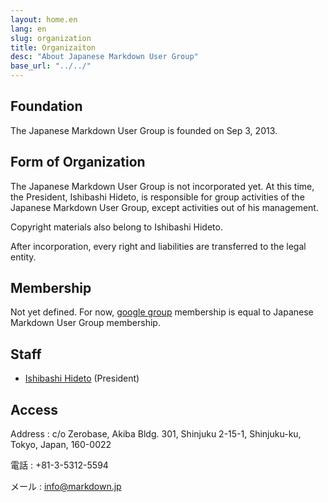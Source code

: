 ```yaml
---
layout: home.en
lang: en
slug: organization
title: Organizaiton
desc: "About Japanese Markdown User Group"
base_url: "../../"
---
```


## Foundation

The Japanese Markdown User Group is founded on Sep 3, 2013.

## Form of Organization

The Japanese Markdown User Group is not incorporated yet. At this time, the President, Ishibashi Hideto, is responsible for group activities of the Japanese Markdown User Group, except activities out of his management.

Copyright materials also belong to Ishibashi Hideto.

After incorporation, every right and liabilities are transferred to the legal entity.

## Membership

Not yet defined. For now, [google group](https://groups.google.com/d/forum/markdown-ja) membership is equal to Japanese Markdown User Group membership.

## Staff

- [Ishibashi Hideto](http://ja.ishibashihideto.net/) (President)

## Access

Address
: c/o Zerobase, Akiba Bldg. 301, Shinjuku 2-15-1, Shinjuku-ku, Tokyo, Japan, 160-0022

電話
: +81-3-5312-5594

メール
: [info@markdown.jp](mailto:info@markdown.jp)
